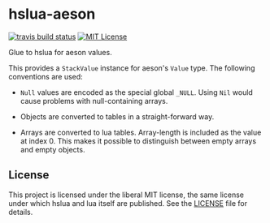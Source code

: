 hslua-aeson
===========

[![travis build status]](https://travis-ci.org/hslua/hslua-aeson)
[![MIT License]](./LICENSE)


Glue to hslua for aeson values.

This provides a `StackValue` instance for aeson's `Value` type. The following
conventions are used:

- `Null` values are encoded as the special global `_NULL`. Using `Nil` would
  cause problems with null-containing arrays.

- Objects are converted to tables in a straight-forward way.

- Arrays are converted to lua tables. Array-length is included as the value at
  index 0. This makes it possible to distinguish between empty arrays and empty
  objects.


License
-------

This project is licensed under the liberal MIT license, the same license under
which hslua and lua itself are published. See the [LICENSE](./LICENSE) file for
details.

[travis build status]: https://img.shields.io/travis/hslua/hslua-aeson/master.svg?style=flat-square
[MIT License]: https://img.shields.io/github/license/hslua/hslua-aeson.svg?style=flat-square
